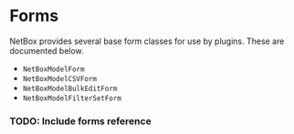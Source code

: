 # Forms

NetBox provides several base form classes for use by plugins. These are documented below.

* `NetBoxModelForm`
* `NetBoxModelCSVForm`
* `NetBoxModelBulkEditForm`
* `NetBoxModelFilterSetForm`

### TODO: Include forms reference
